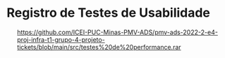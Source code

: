 # Registro de Testes de Usabilidade
<ol>
  
https://github.com/ICEI-PUC-Minas-PMV-ADS/pmv-ads-2022-2-e4-proj-infra-t1-grupo-4-projeto-tickets/blob/main/src/testes%20de%20performance.rar
</ol>

